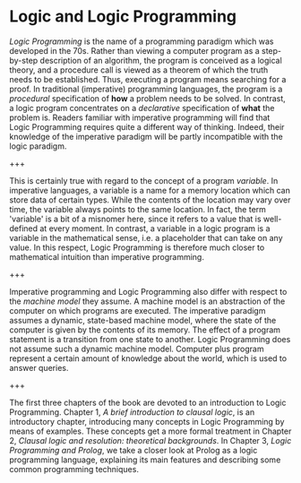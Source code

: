 <!--H1: Part I-->
# Logic and Logic Programming #

*Logic Programming* is the name of a programming paradigm which was developed in the 70s. Rather than viewing a computer program as a step-by-step description of an algorithm, the program is conceived as a logical theory, and a procedure call is viewed as a theorem of which the truth needs to be established. Thus, executing a program means searching for a proof. In traditional (imperative) programming languages, the program is a *procedural* specification of **how** a problem needs to be solved. In contrast, a logic program concentrates on a *declarative* specification of **what** the problem is. Readers familiar with imperative programming will find that Logic Programming requires quite a different way of thinking. Indeed, their knowledge of the imperative paradigm will be partly incompatible with the logic paradigm.

+++

This is certainly true with regard to the concept of a program *variable*. In imperative languages, a variable is a name for a memory location which can store data of certain types. While the contents of the location may vary over time, the variable always points to the same location. In fact, the term 'variable' is a bit of a misnomer here, since it refers to a value that is well-defined at every moment. In contrast, a variable in a logic program is a variable in the mathematical sense, i.e. a placeholder that can take on any value. In this respect, Logic Programming is therefore much closer to mathematical intuition than imperative programming.

+++

Imperative programming and Logic Programming also differ with respect to the *machine model* they assume. A machine model is an abstraction of the computer on which programs are executed. The imperative paradigm assumes a dynamic, state-based machine model, where the state of the computer is given by the contents of its memory. The effect of a program statement is a transition from one state to another. Logic Programming does not assume such a dynamic machine model. Computer plus program represent a certain amount of knowledge about the world, which is used to answer queries.

+++

The first three chapters of the book are devoted to an introduction to Logic Programming. Chapter 1, *A brief introduction to clausal logic*, is an introductory chapter, introducing many concepts in Logic Programming by means of examples. These concepts get a more formal treatment in Chapter 2, *Clausal logic and resolution: theoretical backgrounds*. In Chapter 3, *Logic Programming and Prolog*, we take a closer look at Prolog as a logic programming language, explaining its main features and describing some common programming techniques.
